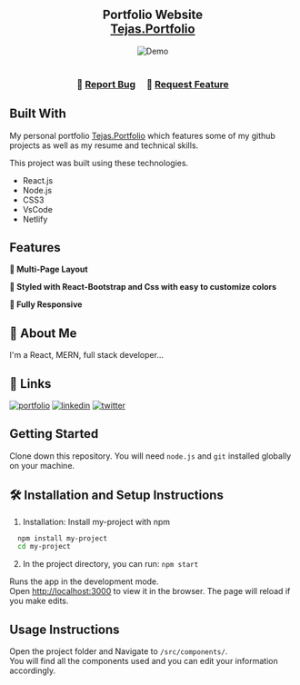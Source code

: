 <h2 align="center">
  Portfolio Website <br/>
  <a href="https://tejasp-portfolio.netlify.app/" target="_blank">Tejas.Portfolio</a>
</h2>
<div align="center">
  <img alt="Demo" src="./Assets/home-port.PNG" />
</div>

<br/>

<h3 align="center">
    🔹
    <a href="https://github.com/Tejasp1997/Portfolio/issues">Report Bug</a> &nbsp; &nbsp;
    🔹
    <a href="https://github.com/Tejasp1997/Portfolio/issues">Request Feature</a>
</h3>

## Built With

My personal portfolio <a href="https://tejasp-portfolio.netlify.app/" target="_blank">Tejas.Portfolio</a> which features some of my github projects as well as my resume and technical skills.<br/>

This project was built using these technologies.

- React.js
- Node.js
- CSS3
- VsCode
- Netlify

## Features

**📖 Multi-Page Layout**

**🎨 Styled with React-Bootstrap and Css with easy to customize colors**

**📱 Fully Responsive**


## 🚀 About Me
I'm a React, MERN, full stack developer...


## 🔗 Links
[![portfolio](https://img.shields.io/badge/my_portfolio-000?style=for-the-badge&logo=ko-fi&logoColor=white)](https://tejasp-portfolio.netlify.app/)
[![linkedin](https://img.shields.io/badge/linkedin-0A66C2?style=for-the-badge&logo=linkedin&logoColor=white)](https://www.linkedin.com/in/tejas-patil-60a2a8184)
[![twitter](https://img.shields.io/badge/twitter-1DA1F2?style=for-the-badge&logo=twitter&logoColor=white)](https://twitter.com/Tejasp97/)


## Getting Started

Clone down this repository. You will need `node.js` and `git` installed globally on your machine.

## 🛠 Installation and Setup Instructions

1. Installation: Install my-project with npm

```bash
  npm install my-project
  cd my-project
```

2. In the project directory, you can run: `npm start`

Runs the app in the development mode.\
Open [http://localhost:3000](http://localhost:3000) to view it in the browser.
The page will reload if you make edits.

## Usage Instructions

Open the project folder and Navigate to `/src/components/`. <br/>
You will find all the components used and you can edit your information accordingly.

